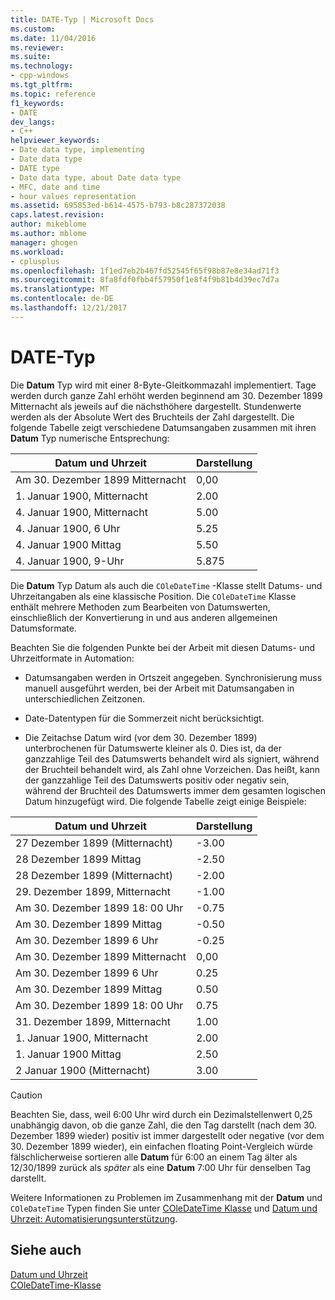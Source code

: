 ```yaml
---
title: DATE-Typ | Microsoft Docs
ms.custom: 
ms.date: 11/04/2016
ms.reviewer: 
ms.suite: 
ms.technology:
- cpp-windows
ms.tgt_pltfrm: 
ms.topic: reference
f1_keywords:
- DATE
dev_langs:
- C++
helpviewer_keywords:
- Date data type, implementing
- Date data type
- DATE type
- Date data type, about Date data type
- MFC, date and time
- hour values representation
ms.assetid: 695853ed-b614-4575-b793-b8c287372038
caps.latest.revision: 
author: mikeblome
ms.author: mblome
manager: ghogen
ms.workload:
- cplusplus
ms.openlocfilehash: 1f1ed7eb2b467fd52545f65f98b87e8e34ad71f3
ms.sourcegitcommit: 8fa8fdf0fbb4f57950f1e8f4f9b81b4d39ec7d7a
ms.translationtype: MT
ms.contentlocale: de-DE
ms.lasthandoff: 12/21/2017
---
```

# <a name="date-type"></a>DATE-Typ
Die **Datum** Typ wird mit einer 8-Byte-Gleitkommazahl implementiert. Tage werden durch ganze Zahl erhöht werden beginnend am 30. Dezember 1899 Mitternacht als jeweils auf die nächsthöhere dargestellt. Stundenwerte werden als der Absolute Wert des Bruchteils der Zahl dargestellt. Die folgende Tabelle zeigt verschiedene Datumsangaben zusammen mit ihren **Datum** Typ numerische Entsprechung:  
  
|Datum und Uhrzeit|Darstellung|  
|-------------------|--------------------|  
|Am 30. Dezember 1899 Mitternacht|0,00|  
|1. Januar 1900, Mitternacht|2.00|  
|4. Januar 1900, Mitternacht|5.00|  
|4. Januar 1900, 6 Uhr|5.25|  
|4. Januar 1900 Mittag|5.50|  
|4. Januar 1900, 9-Uhr|5.875|  
  
 Die **Datum** Typ Datum als auch die `COleDateTime` -Klasse stellt Datums- und Uhrzeitangaben als eine klassische Position. Die `COleDateTime` Klasse enthält mehrere Methoden zum Bearbeiten von Datumswerten, einschließlich der Konvertierung in und aus anderen allgemeinen Datumsformate.  
  
 Beachten Sie die folgenden Punkte bei der Arbeit mit diesen Datums- und Uhrzeitformate in Automation:  
  
-   Datumsangaben werden in Ortszeit angegeben. Synchronisierung muss manuell ausgeführt werden, bei der Arbeit mit Datumsangaben in unterschiedlichen Zeitzonen.  
  
-   Date-Datentypen für die Sommerzeit nicht berücksichtigt.  
  
-   Die Zeitachse Datum wird (vor dem 30. Dezember 1899) unterbrochenen für Datumswerte kleiner als 0. Dies ist, da der ganzzahlige Teil des Datumswerts behandelt wird als signiert, während der Bruchteil behandelt wird, als Zahl ohne Vorzeichen. Das heißt, kann der ganzzahlige Teil des Datumswerts positiv oder negativ sein, während der Bruchteil des Datumswerts immer dem gesamten logischen Datum hinzugefügt wird. Die folgende Tabelle zeigt einige Beispiele:  
  
|Datum und Uhrzeit|Darstellung|  
|-------------------|--------------------|  
|27 Dezember 1899 (Mitternacht)|-3.00|  
|28 Dezember 1899 Mittag|-2.50|  
|28 Dezember 1899 (Mitternacht)|-2.00|  
|29. Dezember 1899, Mitternacht|-1.00|  
|Am 30. Dezember 1899 18: 00 Uhr|-0.75|  
|Am 30. Dezember 1899 Mittag|-0.50|  
|Am 30. Dezember 1899 6 Uhr|-0.25|  
|Am 30. Dezember 1899 Mitternacht|0,00|  
|Am 30. Dezember 1899 6 Uhr|0.25|  
|Am 30. Dezember 1899 Mittag|0.50|  
|Am 30. Dezember 1899 18: 00 Uhr|0.75|  
|31. Dezember 1899, Mitternacht|1.00|  
|1. Januar 1900, Mitternacht|2.00|  
|1. Januar 1900 Mittag|2.50|  
|2 Januar 1900 (Mitternacht)|3.00|  
  
> [!CAUTION]
>  Beachten Sie, dass, weil 6:00 Uhr wird durch ein Dezimalstellenwert 0,25 unabhängig davon, ob die ganze Zahl, die den Tag darstellt (nach dem 30. Dezember 1899 wieder) positiv ist immer dargestellt oder negative (vor dem 30. Dezember 1899 wieder), ein einfachen floating Point-Vergleich würde fälschlicherweise sortieren alle **Datum** für 6:00 an einem Tag älter als 12/30/1899 zurück als *später* als eine **Datum** 7:00 Uhr für denselben Tag darstellt.  
  
 Weitere Informationen zu Problemen im Zusammenhang mit der **Datum** und `COleDateTime` Typen finden Sie unter [COleDateTime Klasse](../atl-mfc-shared/reference/coledatetime-class.md) und [Datum und Uhrzeit: Automatisierungsunterstützung](../atl-mfc-shared/date-and-time-automation-support.md).  
  
## <a name="see-also"></a>Siehe auch  
 [Datum und Uhrzeit](../atl-mfc-shared/date-and-time.md)   
 [COleDateTime-Klasse](../atl-mfc-shared/reference/coledatetime-class.md)

